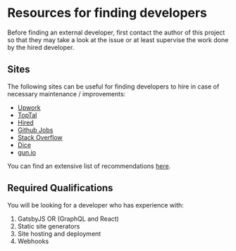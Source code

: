 # Resources for finding developers

Before finding an external developer, first contact the author of this project so that they may take a look at the issue or at least supervise the work done by the hired developer.

## Sites
The following sites can be useful for finding developers to hire in case of necessary maintenance / improvements:

- [Upwork](https://www.upwork.com)
- [TopTal](https://www.toptal.com)
- [Hired](https://hired.com/?dfh_uid=1)
- [Github Jobs](https://jobs.github.com/?dfh_uid=1)
- [Stack Overflow](https://stackoverflow.com/jobs?dfh_uid=1)
- [Dice](https://www.dice.com/?dfh_uid=1)
- [gun.io](https://gun.io/?dfh_uid=1)

You can find an extensive list of recommendations [here](https://www.developersforhire.com/).

## Required Qualifications
You will be looking for a developer who has experience with:

1. GatsbyJS OR (GraphQL and React)
2. Static site generators
3. Site hosting and deployment
4. Webhooks